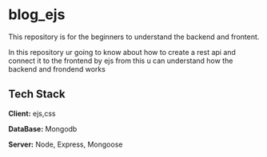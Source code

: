 # blog_ejs

This repository is for the beginners to understand the backend and frontent.

In this repository ur going to know about how to create a rest api and connect it to the frontend by ejs from this u can  understand how the backend and frondend works

## Tech Stack

**Client:** ejs,css

**DataBase:** Mongodb

**Server:** Node, Express, Mongoose
